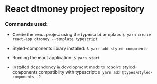# React dtmoney project repository

### Commands used:

- Create the react project using the typescript template: `$ yarn create react-app dtmoney --template typescript`

- Styled-components library installed: `$ yarn add styled-components`

- Running the react application: `$ yarn start`

- Installed dependency in development mode to resolve styled-components compatibility with typescript: `$ yarn add @types/styled-components -D`
